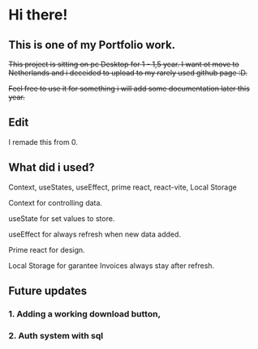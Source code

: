 # Hi there!

## This is one of my Portfolio work.

~~This project is sitting on pc Desktop for 1 - 1,5 year. I want ot move to Netherlands and i deceided to upload to my rarely used github page :D.~~

~~Feel free to use it for something i will add some documentation later this year.~~

## Edit

I remade this from 0.

## What did i used?

Context, useStates, useEffect, prime react, react-vite, Local Storage

Context for controlling data.

useState for set values to store.

useEffect for always refresh when new data added.

Prime react for design.

Local Storage for garantee Invoices always stay after refresh.


## Future updates

### 1. Adding a working download button,

### 2. Auth system with sql
